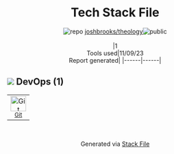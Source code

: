 <!--
--- Readme.md Snippet without images Start ---
## Tech Stack
joshbrooks/theology is built on the following main stack:

Full tech stack [here](/techstack.md)
--- Readme.md Snippet without images End ---

--- Readme.md Snippet with images Start ---
## Tech Stack
joshbrooks/theology is built on the following main stack:

Full tech stack [here](/techstack.md)
--- Readme.md Snippet with images End ---
-->
<div align="center">

# Tech Stack File
![](https://img.stackshare.io/repo.svg "repo") [joshbrooks/theology](https://github.com/joshbrooks/theology)![](https://img.stackshare.io/public_badge.svg "public")
<br/><br/>
|1<br/>Tools used|11/09/23 <br/>Report generated|
|------|------|
</div>

## <img src='https://img.stackshare.io/devops.svg'/> DevOps (1)
<table><tr>
  <td align='center'>
  <img width='36' height='36' src='https://img.stackshare.io/service/1046/git.png' alt='Git'>
  <br>
  <sub><a href="http://git-scm.com/">Git</a></sub>
  <br>
  <sub></sub>
</td>

</tr>
</table>

<br/>
<div align='center'>

Generated via [Stack File](https://github.com/apps/stack-file)
